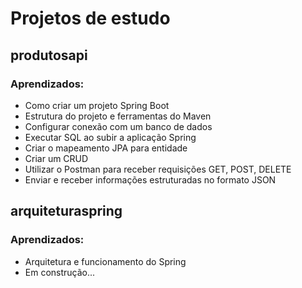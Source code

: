 # Projetos de estudo
## produtosapi
### Aprendizados:
- Como criar um projeto Spring Boot
- Estrutura do projeto e ferramentas do Maven
- Configurar conexão com um banco de dados
- Executar SQL ao subir a aplicação Spring
- Criar o mapeamento JPA para entidade
- Criar um CRUD
- Utilizar o Postman para receber requisições GET, POST, DELETE
- Enviar e receber informações estruturadas no formato JSON

## arquiteturaspring
### Aprendizados:
- Arquitetura e funcionamento do Spring
- Em construção...
